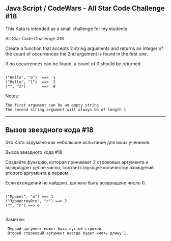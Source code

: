 ## Java Script / CodeWars - All Star Code Challenge #18 ##

This Kata is intended as a small challenge for my students

All Star Code Challenge #18

Create a function that accepts 2 string arguments and returns an integer of the count of occurrences the 2nd argument is found in the first one.

If no occurrences can be found, a count of 0 should be returned.

```

("Hello", "o")  ==>  1
("Hello", "l")  ==>  2
("", "z")       ==>  0

```
Notes:

    The first argument can be an empty string
    The second string argument will always be of length 1

<hr>

## Вызов звездного кода #18

Это Ката задумано как небольшое испытание для моих учеников.

Вызов звездного кода #18

Создайте функцию, которая принимает 2 строковых аргумента и возвращает целое число, соответствующее количеству вхождений второго аргумента в первом.

Если вхождений не найдено, должно быть возвращено число 0.

```

("Привет", "о") ==> 1
("Здравствуйте", "л") ==> 2
("", "г") ==> 0


```
Заметки:

     Первый аргумент может быть пустой строкой
     Второй строковый аргумент всегда будет иметь длину 1.